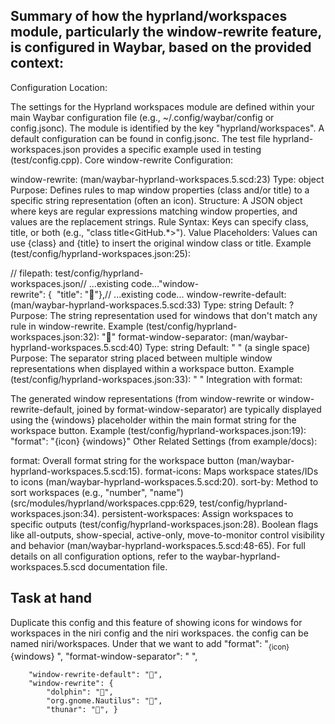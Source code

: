 ## Summary of how the hyprland/workspaces module, particularly the window-rewrite feature, is configured in Waybar, based on the provided context:

Configuration Location:

The settings for the Hyprland workspaces module are defined within your main Waybar configuration file (e.g., ~/.config/waybar/config or config.jsonc).
The module is identified by the key "hyprland/workspaces".
A default configuration can be found in config.jsonc.
The test file hyprland-workspaces.json provides a specific example used in testing (test/config.cpp).
Core window-rewrite Configuration:

window-rewrite: (man/waybar-hyprland-workspaces.5.scd:23)
Type: object
Purpose: Defines rules to map window properties (class and/or title) to a specific string representation (often an icon).
Structure: A JSON object where keys are regular expressions matching window properties, and values are the replacement strings.
Rule Syntax: Keys can specify class<regex>, title<regex>, or both (e.g., "class<firefox> title<GitHub.*>").
Value Placeholders: Values can use {class} and {title} to insert the original window class or title.
Example (test/config/hyprland-workspaces.json:25):

// filepath: test/config/hyprland-workspaces.json// ...existing code..."window-rewrite": {  "title<Steam>": ""},// ...existing code...
window-rewrite-default: (man/waybar-hyprland-workspaces.5.scd:33)
Type: string
Default: ?
Purpose: The string representation used for windows that don't match any rule in window-rewrite.
Example (test/config/hyprland-workspaces.json:32): ""
format-window-separator: (man/waybar-hyprland-workspaces.5.scd:40)
Type: string
Default: " " (a single space)
Purpose: The separator string placed between multiple window representations when displayed within a workspace button.
Example (test/config/hyprland-workspaces.json:33): " "
Integration with format:

The generated window representations (from window-rewrite or window-rewrite-default, joined by format-window-separator) are typically displayed using the {windows} placeholder within the main format string for the workspace button.
Example (test/config/hyprland-workspaces.json:19): "format": "{icon} {windows}"
Other Related Settings (from example/docs):

format: Overall format string for the workspace button (man/waybar-hyprland-workspaces.5.scd:15).
format-icons: Maps workspace states/IDs to icons (man/waybar-hyprland-workspaces.5.scd:20).
sort-by: Method to sort workspaces (e.g., "number", "name") (src/modules/hyprland/workspaces.cpp:629, test/config/hyprland-workspaces.json:34).
persistent-workspaces: Assign workspaces to specific outputs (test/config/hyprland-workspaces.json:28).
Boolean flags like all-outputs, show-special, active-only, move-to-monitor control visibility and behavior (man/waybar-hyprland-workspaces.5.scd:48-65).
For full details on all configuration options, refer to the waybar-hyprland-workspaces.5.scd documentation file.

##  Task at hand 
Duplicate this config and this feature of showing icons for windows for workspaces in the niri config and the niri workspaces. the config can be named niri/workspaces. Under that we want to add "format": "<sub>{icon}</sub>{windows} ",
        "format-window-separator": " ",
       
        "window-rewrite-default": "",
        "window-rewrite": {
            "dolphin": "",
            "org.gnome.Nautilus": "",
            "thunar": "", }
            
           